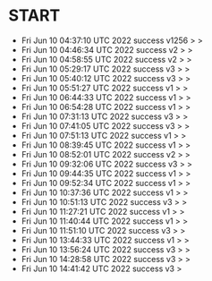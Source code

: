 # START
- Fri Jun 10 04:37:10 UTC 2022 success v1256 > > 
- Fri Jun 10 04:46:34 UTC 2022 success v2 > > 
- Fri Jun 10 04:58:55 UTC 2022 success v2 > > 
- Fri Jun 10 05:29:17 UTC 2022 success v3 > > 
- Fri Jun 10 05:40:12 UTC 2022 success v3 > > 
- Fri Jun 10 05:51:27 UTC 2022 success v1 > > 
- Fri Jun 10 06:44:33 UTC 2022 success v1 > > 
- Fri Jun 10 06:54:28 UTC 2022 success v1 > > 
- Fri Jun 10 07:31:13 UTC 2022 success v3 > > 
- Fri Jun 10 07:41:05 UTC 2022 success v3 > > 
- Fri Jun 10 07:51:13 UTC 2022 success v1 > > 
- Fri Jun 10 08:39:45 UTC 2022 success v1 > > 
- Fri Jun 10 08:52:01 UTC 2022 success v2 > > 
- Fri Jun 10 09:32:06 UTC 2022 success v3 > > 
- Fri Jun 10 09:44:35 UTC 2022 success v1 > > 
- Fri Jun 10 09:52:34 UTC 2022 success v1 > > 
- Fri Jun 10 10:37:36 UTC 2022 success v1 > > 
- Fri Jun 10 10:51:13 UTC 2022 success v3 > > 
- Fri Jun 10 11:27:21 UTC 2022 success v1 > > 
- Fri Jun 10 11:40:44 UTC 2022 success v1 > > 
- Fri Jun 10 11:51:10 UTC 2022 success v3 > > 
- Fri Jun 10 13:44:33 UTC 2022 success v1 > > 
- Fri Jun 10 13:56:24 UTC 2022 success v3 > > 
- Fri Jun 10 14:28:58 UTC 2022 success v3 > > 
- Fri Jun 10 14:41:42 UTC 2022 success v3 >

